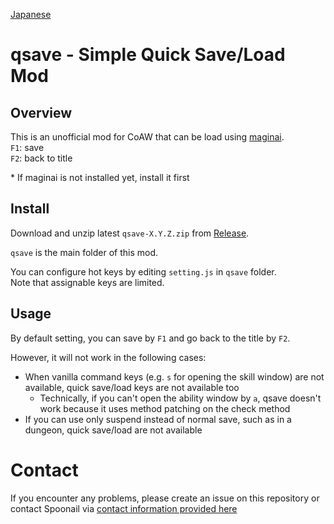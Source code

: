 [Japanese](README.md)

# qsave - Simple Quick Save/Load Mod
## Overview
This is an unofficial mod for CoAW that can be load using [maginai](https://github.com/Spoonail-Iroiro/maginai).  
`F1`: save  
`F2`: back to title  

\* If maginai is not installed yet, install it first

## Install
Download and unzip latest `qsave-X.Y.Z.zip` from [Release](https://github.com/Spoonail-Iroiro/maginai-qsave/releases).  

`qsave` is the main folder of this mod.

You can configure hot keys by editing `setting.js` in `qsave` folder.  
Note that assignable keys are limited.  

## Usage
By default setting, you can save by `F1` and go back to the title by `F2`.

However, it will not work in the following cases:

- When vanilla command keys (e.g. `s` for opening the skill window) are not available, quick save/load keys are not available too
  - Technically, if you can't open the ability window by `a`, qsave doesn't work because it uses method patching on the check method
- If you can use only suspend instead of normal save, such as in a dungeon, quick save/load are not available

# Contact

If you encounter any problems, please create an issue on this repository or contact Spoonail via [contact information provided here](https://whiteblackspace.hatenablog.com/contact-coaw)
